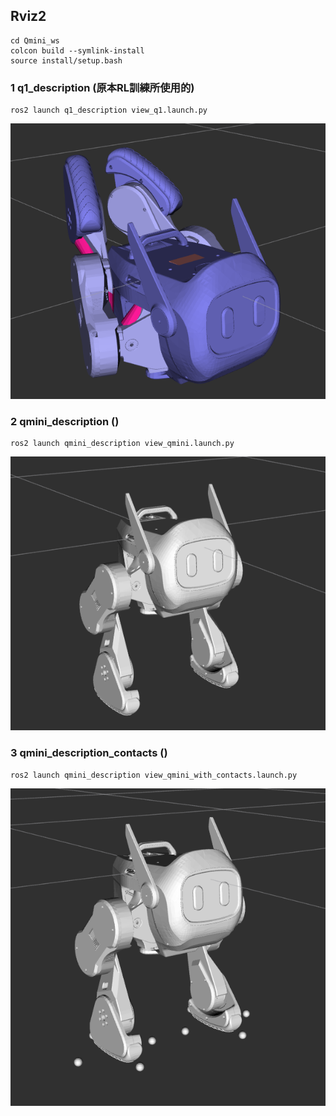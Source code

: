 ## Rviz2
```
cd Qmini_ws 
colcon build --symlink-install
source install/setup.bash
```
### 1 q1_description (原本RL訓練所使用的)

```
ros2 launch q1_description view_q1.launch.py
```
![alt text](image-4.png)

### 2 qmini_description ()

```
ros2 launch qmini_description view_qmini.launch.py
```
![alt text](image-3.png)



### 3 qmini_description_contacts ()

```
ros2 launch qmini_description view_qmini_with_contacts.launch.py

```
![alt text](image-2.png)